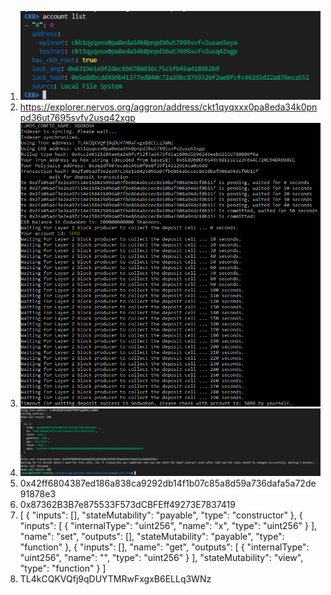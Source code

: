 1. ![Call](https://github.com/morning-bird/nervos-11/blob/62ad0d622539f636837bdc4c8b69c5b3401af672/account-list.png?raw=true "Call")
2. https://explorer.nervos.org/aggron/address/ckt1qyqxxx0pa8eda34k0pnpd36ut7695svfv2usq42xgp
3. ![Call](https://github.com/morning-bird/nervos-11/blob/49c82ab802f7a77c8d48f7d99a1db91a163bc801/deposit.png?raw=true "Call")
4. ![Call](https://github.com/morning-bird/nervos-11/blob/62ad0d622539f636837bdc4c8b69c5b3401af672/smart-contract-call.png?raw=true "Call")
5. 0x42ff6804387ed186a838ca9292db14f1b07c85a8d59a736dafa5a72de91878e3
6. 0x87362B3B7e875533F573dCBFEff49273E7837419
7. [
  {
    "inputs": [],
    "stateMutability": "payable",
    "type": "constructor"
  },
  {
    "inputs": [
      {
        "internalType": "uint256",
        "name": "x",
        "type": "uint256"
      }
    ],
    "name": "set",
    "outputs": [],
    "stateMutability": "payable",
    "type": "function"
  },
  {
    "inputs": [],
    "name": "get",
    "outputs": [
      {
        "internalType": "uint256",
        "name": "",
        "type": "uint256"
      }
    ],
    "stateMutability": "view",
    "type": "function"
  }
]
8. TL4kCQKVQfj9qDUYTMRwFxgxB6ELLq3WNz
